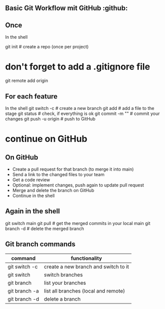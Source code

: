 ## Basic Git Workflow mit GitHub :github:

## Once

In the shell

git init # create a repo (once per project)

# don't forget to add a .gitignore file

git remote add origin <ssh-path-to-github>

## For each feature

In the shell
git switch -c <branchname> # create a new branch
git add <file> # add a file to the stage
git status # check, if everything is ok
git commit -m "<message>" # commit your changes
git push -u origin <branchname> # push to GitHub

# continue on GitHub

## On GitHub

- Create a pull request for that branch (to merge it into main)
- Send a link to the changed files to your team
- Get a code review
- Optional: implement changes, push again to update pull request
- Merge and delete the branch on GitHub
- Continue in the shell

## Again in the shell

git switch main
git pull # get the merged commits in your local main
git branch -d <oldbranchname> # delete the merged branch

## Git branch commands

| command                    | functionality                        |
| -------------------------- | ------------------------------------ |
| git switch -c <branchname> | create a new branch and switch to it |
| git switch <branchname>    | switch branches                      |
| git branch                 | list your branches                   |
| git branch -a              | list all branches (local and remote) |
| git branch -d <branchname> | delete a branch                      |
